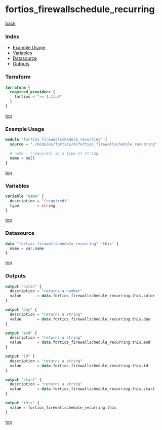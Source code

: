 # fortios_firewallschedule_recurring

[back](../fortios.md)

### Index

- [Example Usage](#example-usage)
- [Variables](#variables)
- [Datasource](#datasource)
- [Outputs](#outputs)

### Terraform

```terraform
terraform {
  required_providers {
    fortios = ">= 1.11.0"
  }
}
```

[top](#index)

### Example Usage

```terraform
module "fortios_firewallschedule_recurring" {
  source = "./modules/fortios/d/fortios_firewallschedule_recurring"

  # name - (required) is a type of string
  name = null
}
```

[top](#index)

### Variables

```terraform
variable "name" {
  description = "(required)"
  type        = string
}
```

[top](#index)

### Datasource

```terraform
data "fortios_firewallschedule_recurring" "this" {
  name = var.name
}
```

[top](#index)

### Outputs

```terraform
output "color" {
  description = "returns a number"
  value       = data.fortios_firewallschedule_recurring.this.color
}

output "day" {
  description = "returns a string"
  value       = data.fortios_firewallschedule_recurring.this.day
}

output "end" {
  description = "returns a string"
  value       = data.fortios_firewallschedule_recurring.this.end
}

output "id" {
  description = "returns a string"
  value       = data.fortios_firewallschedule_recurring.this.id
}

output "start" {
  description = "returns a string"
  value       = data.fortios_firewallschedule_recurring.this.start
}

output "this" {
  value = fortios_firewallschedule_recurring.this
}
```

[top](#index)